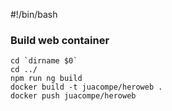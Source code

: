 #!/bin/bash

### Build web container
    cd `dirname $0`
    cd ../
    npm run ng build
    docker build -t juacompe/heroweb .
    docker push juacompe/heroweb
